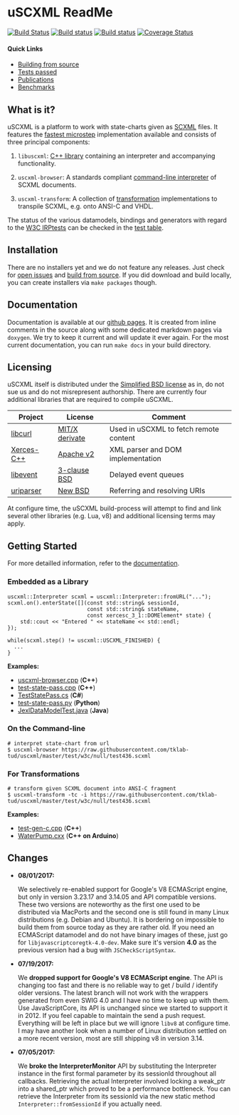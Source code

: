 # uSCXML ReadMe

[![Build Status](https://travis-ci.org/tklab-tud/uscxml.png?branch=master)](https://travis-ci.org/tklab-tud/uscxml) 
[![Build status](https://ci.appveyor.com/api/projects/status/rnnckiltteboqqq1/branch/master?svg=true)](https://ci.appveyor.com/project/stil/uscxml/branch/master)
[![Build status](https://scan.coverity.com/projects/11688/badge.svg)](https://scan.coverity.com/projects/tklab-tud-uscxml)
[![Coverage Status](https://coveralls.io/repos/github/tklab-tud/uscxml/badge.svg?branch=master)](https://coveralls.io/github/tklab-tud/uscxml?branch=master)

#### Quick Links

- [Building from source](http://tklab-tud.github.io/uscxml/building.html)
- [Tests passed](test/w3c/TESTS.md)
- [Publications](docs/PUBLICATIONS.md)
- [Benchmarks](docs/BENCHMARKS.md)

## What is it?

uSCXML is a platform to work with state-charts given as [SCXML](http://www.w3.org/TR/scxml/) files. It features the [fastest microstep](docs/BENCHMARKS.md) implementation available and consists of three principal components:

 1. `libuscxml`: [C++ library](#embedded-as-a-library) containing an interpreter and accompanying functionality.

 2. `uscxml-browser`: A standards compliant [command-line interpreter](#on-the-command-line) of SCXML documents.
 
 3. `uscxml-transform`: A collection of [transformation](#for-transformations) implementations to transpile SCXML, e.g. onto ANSI-C and VHDL.

The status of the various datamodels, bindings and generators with regard to the [W3C IRPtests](https://www.w3.org/Voice/2013/scxml-irp/) can be checked in the [test table](test/w3c/TESTS.md).

## Installation

There are no installers yet and we do not feature any releases. Just check for [open issues](https://github.com/tklab-tud/uscxml/issues) and [build from source](http://tklab-tud.github.io/uscxml/building.html). If you did download and build locally, you can create installers via `make packages` though.

## Documentation

Documentation is available at our [github pages](http://tklab-tud.github.io/uscxml/). It is created from inline comments in the source along with some dedicated markdown pages via `doxygen`. We try to keep it current and will update it ever again. For the most current documentation, you can run `make docs` in your build directory.

## Licensing

uSCXML itself is distributed under the [Simplified BSD license](http://www.opensource.org/licenses/bsd-license) as in, do not sue
us and do not misrepresent authorship. There are currently four additional libraries that are required to compile uSCXML.

| Project | License | Comment |
|---------|---------|---------|
| [libcurl](https://curl.haxx.se/libcurl/) | [MIT/X derivate](https://curl.haxx.se/docs/copyright.html) | Used in uSCXML to fetch remote content |
| [Xerces-C++](https://xerces.apache.org/xerces-c/) | [Apache v2](http://www.apache.org/licenses/LICENSE-2.0.html) | XML parser and DOM implementation |
| [libevent](http://libevent.org) | [3-clause BSD](http://libevent.org/LICENSE.txt) | Delayed event queues |
| [uriparser](http://uriparser.sourceforge.net) | [New BSD](https://sourceforge.net/p/uriparser/git/ci/master/tree/COPYING) | Referring and resolving URIs |

At configure time, the uSCXML build-process will attempt to find and link several other libraries (e.g. Lua, v8) and additional licensing terms may apply.

## Getting Started

For more detailled information, refer to the [documentation](http://tklab-tud.github.io/uscxml).

### Embedded as a Library
    uscxml::Interpreter scxml = uscxml::Interpreter::fromURL("...");
    scxml.on().enterState([](const std::string& sessionId,
                             const std::string& stateName,
                             const xercesc_3_1::DOMElement* state) {
        std::cout << "Entered " << stateName << std::endl;
    });

    while(scxml.step() != uscxml::USCXML_FINISHED) {
      ...
    }

**Examples:**

* [uscxml-browser.cpp](https://github.com/tklab-tud/uscxml/blob/master/src/apps/uscxml-browser.cpp) (**C++**)
* [test-state-pass.cpp](https://github.com/tklab-tud/uscxml/blob/master/test/src/test-state-pass.cpp) (**C++**)
* [TestStatePass.cs](https://github.com/tklab-tud/uscxml/blob/master/contrib/csharp/bindings/TestStatePass.cs) (**C#**)
* [test-state-pass.py](https://github.com/tklab-tud/uscxml/blob/master/contrib/python/bindings/test-state-pass.py) (**Python**)
* [JexlDataModelTest.java](https://github.com/tklab-tud/uscxml/blob/master/contrib/java/bindings/org/uscxml/tests/JexlDataModelTest.java) (**Java**)


### On the Command-line
    # interpret state-chart from url
    $ uscxml-browser https://raw.githubusercontent.com/tklab-tud/uscxml/master/test/w3c/null/test436.scxml

### For Transformations
    # transform given SCXML document into ANSI-C fragment
    $ uscxml-transform -tc -i https://raw.githubusercontent.com/tklab-tud/uscxml/master/test/w3c/null/test436.scxml

**Examples:**

* [test-gen-c.cpp](https://github.com/tklab-tud/uscxml/blob/master/test/src/test-gen-c.cpp) (**C++**)
* [WaterPump.cxx](https://github.com/tklab-tud/uscxml/blob/master/examples/cpp/transpiled/arduino/WaterPump.cxx) (**C++ on Arduino**)


## Changes

 * **08/01/2017:**

    We selectively re-enabled support for Google's V8 ECMAScript engine, but only in version 3.23.17 and 3.14.05 and API compatible versions. These two versions are noteworthy as the first one used to be distributed via MacPorts and the second one is still found in many Linux distributions (e.g. Debian and Ubuntu). It is bordering on impossible to build them from source today as they are rather old. If you need an ECMAScript datamodel and do not have binary images of these, just go for `libjavascriptcoregtk-4.0-dev`. Make sure it's version **4.0** as the previous version had a bug with `JSCheckScriptSyntax`.

 * **07/19/2017:**

    We **dropped support for Google's V8 ECMAScript engine**. The API is changing too fast and there is no reliable way to get / build / identify older versions. The latest branch will not work with the wrappers generated from even SWIG 4.0 and I have no time to keep up with them. Use JavaScriptCore, its API is unchanged since we started to support it in 2012. If you feel capable to maintain the [](V8DataModel.cpp) send a push request. Everything will be left in place but we will ignore `libv8` at configure time. I may have another look when a number of Linux distribution settled on a more recent version, most are still shipping v8 in version 3.14.

 * **07/05/2017:**

    We **broke the InterpreterMonitor** API by substituting the Interpreter instance in the first formal parameter by its sessionId throughout all callbacks. Retrieving the actual Interpreter involved locking a weak_ptr into a shared_ptr which proved to be a performance bottleneck. You can retrieve the Interpreter from its sessionId via the new static method `Interpreter::fromSessionId` if you actually need.

